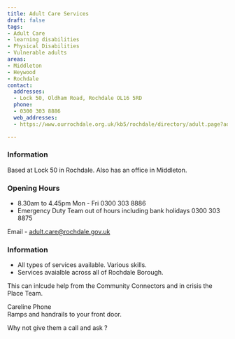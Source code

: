 ```yaml
---
title: Adult Care Services
draft: false
tags:
- Adult Care
- learning disabilities
- Physical Disabilities
- Vulnerable adults
areas:
- Middleton
- Heywood
- Rochdale
contact:
  addresses:
  - Lock 50, Oldham Road, Rochdale OL16 5RD
  phone:
  - 0300 303 8886
  web_addresses:
  - https://www.ourrochdale.org.uk/kb5/rochdale/directory/adult.page?adultchannel=0

---
```


### Information

Based at Lock 50 in Rochdale. Also has an office in Middleton.

### Opening Hours
- 8.30am to 4.45pm  Mon - Fri     0300 303 8886  
- Emergency Duty Team out of hours  including bank holidays   0300 303 8875

Email -  adult.care@rochdale.gov.uk
### Information

* All types of services available.  Various skills.
* Services avaialble across all of Rochdale Borough.

This can inlcude help from the Community Connectors
and in crisis the Place Team.

Careline Phone  
Ramps and handrails to your front door.

Why not give them a call and ask ?